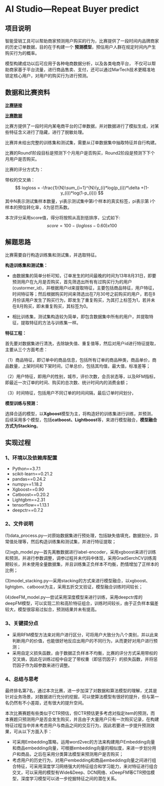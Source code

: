 # AI Studio—Repeat Buyer predict

## 项目说明

智能营销工具可以帮助商家预测用户购买的行为，比赛提供了一段时间内品牌商家的历史订单数据，目的在于构建一个 **预测模型**，预估用户人群在规定时间内产生购买行为的概率。

模型构建成功以后可应用于各种电商数据分析，以及各类电商平台， 不仅可以帮助商家基于平台流量，进行商品售卖、支付，还可以通过MarTech技术更精准地锁定核心用户，对用户的购买行为进行预测。

## 数据和比赛资料

[**比赛链接**](https://aistudio.baidu.com/aistudio/competition/detail/21)

[**比赛数据**](https://aistudio.baidu.com/aistudio/datasetdetail/19383)

比赛方提供了一段时间内某电商平台的订单数据，并对数据进行了模拟生成，对某些特征含义进行了隐藏，进行了脱敏处理。

比赛并未给出完整的训练集和测试集，需要从订单数据集中抽取特征并自行构建。

比赛的Round1阶段目标是预测下个月用户是否购买，Round2阶段是预测下下个月用户是否购买。

比赛的评分方式为：

带权的交叉熵：
$$
logloss = -\frac{1}{N}\sum_{i=1}^{N}(y_{i}*log(p_{i})*\delta +(1-y_{i})*log(1-p_{i}))
$$
其中N表示测试集样本数量，yi表示测试集中第i个样本的真实标签，pi表示第 i个样本的预估转化率，δ为惩罚系数。

本次评分采用score值，得分将按照从高到低排序，公式如下:
$$
score=100-(logloss-0.60)x100
$$


## 解题思路

比赛需要自行构造训练集和测试集，并选取特征。

**构造训练集和测试集：**

* 由数据集的简单分析可知，订单发生的时间最晚的时间为13年8月31日，即要预测用户在九月是否购买，首先筛选出所有有过购买行为的用户(custormer_id)，并根据用户id来提取特征，主要包括商品特征，用户特征，时间特征等；然后根据购买时间来筛选出在7月30号之前购买的用户，若在8月份该用户发生了购买行为，即发生了重复购买，为其打上标签为1，若并未在8月购买，即未重复购买，其标签为0。

* 相比训练集，测试集构造较为简单，即包含数据集中所有的用户，并提取特征，提取特征的方法与训练集一样。

**特征工程：**

首先要对数据集进行清洗，去除缺失值、重复值等，然后对用户id进行特征提取，主要从三个方面考虑：

（1）商品特征，即订单中的商品信息，包括所有订单的商品种类，商品单价，商品数量，上架时间和下架时间，订单总价，包括其均值，最大值，标准差等；

（2）用户特征，即用户的性别，城市，评价次数，会员状态等，以及RFM指标，即最近一次订单的时间、购买的总次数、统计时间内的消费金额；

（3）时间特征，包括用户不同订单的时间间隔，最后订单时间划分，

**模型训练与预测：**

选择合适的模型，以**Xgboost**模型为主，将构造好的训练集进行训练，并预测，后续采用多个模型，包括**catboost、Lightboost**等，来进行模型融合，**模型融合方式为Stacking**。

## 实现过程

### 1、环境以及依赖库配置

* Python==3.7.1
* scikit-learn==0.21.2
* pandas==0.24.2
* numpy==1.18.2
* Xgboost==0.90
* Catboost==0.20.2
* Lightgbm==2.31
* tensorflow==1.13.1
* deepctr==0.7.2 

### 2、文件说明

(1)data_process.py—对原始数据集进行预处理，包括缺失值填充，数据划分，异常值处理等，然后构造训练集和测试集，并进行特征提取；

(2)xgb_model.py—首先离散数据进行label-encoder，采用xgboost来进行训练和预测，并进行参数调整，调参过程并未代码中体现，采用GradSerchCV训练周期较长，并未使用全量数据集，并且训练集正负样本不均衡，酌情增加了正样本的比例；

(3)model_stacking.py—采用stacking的方式来进行模型融合，以xgboost、lightgbm、catboost为主，采用五折交叉验证，模型融合训练时间较长；

(4)deeFM_model.py—尝试采用深度模型来进行训练，采用deepctr库的deepFM模型，可以实现二阶和高阶特征组合，训练时间较长，由于正负样本偏差较大，模型很容易过拟合，预测结果并未有提高。

### 3、关键提分点

* 采用RFM模型方法来对用户进行区分，可将用户大致分为八个类别，并以此来判断用户的价值，也能很好地反应出用户的不同行为，从而更好对用户进行预测；
* 采用自定义损失函数，由于数据正负样本不均衡，比赛的评分方式采用带权的交叉熵，因此在训练过程中自定了带权重（即惩罚因子）的损失函数，并将惩罚因子作为超参数来进行调整。

### 4、总结与思考

最终排名第7名，通过本次比赛，进一步加深了对数据和算法模型的理解，尤其是针对业务场景，对数据进行充分的挖掘，可以使算法模型有很好的提升，但与第一名仍然有不小差距，还有很大的提升空间。

本次比赛赛题有些类似于CTR预估，但CTR预估更多考虑对指定item的预测，而本赛题只预测用户是否会发生购买，并且由于大量用户只有一次购买记录，在构建特征过程当中并未考虑用户与商品之间的交互行为，因此若要进一步提升预测效果，可从以下方面入手：

* 可采用Embedding策略，运用word2vec的方法来构建用户Embedding向量和商品embedding向量，可根据embedding向量的相似度，来进一步划分用户和商品，之后在采用分类算法模型来预测用户是否购买；
* 考虑用户的历史行为，对用户embedding和商品embedding向量之间进行组合特征，可采用深度学习网络强大的特征组合和学习能力，来对特征进行组合交叉，可以采用的模型有Wide&Deep、DCN网络、xDeepFM等CTR预估模型，深度学习模型可以进一步挖掘特征之间的潜在关系。

   
